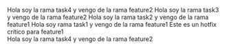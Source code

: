 Hola soy la rama task4 y vengo de la rama feature2
Hola soy la rama task3 y vengo de la rama feature2
Hola soy la rama task2 y vengo de la rama feature1
Hola soy rama task1 y vengo de la rama feature1
Este es un hotfix crítico para feature1   
Hola soy la rama task4 y vengo de la rama feature2
